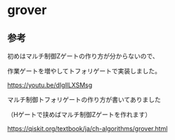 # grover



## 参考

初めはマルチ制御Zゲートの作り方が分からないので、

作業ゲートを増やしてトフォリゲートで実装しました。

https://youtu.be/dIgllLXSMsg

マルチ制御トフォリゲートの作り方が書いてありました

（Hゲートで挟めばマルチ制御Zゲートを作れます）

https://qiskit.org/textbook/ja/ch-algorithms/grover.html
